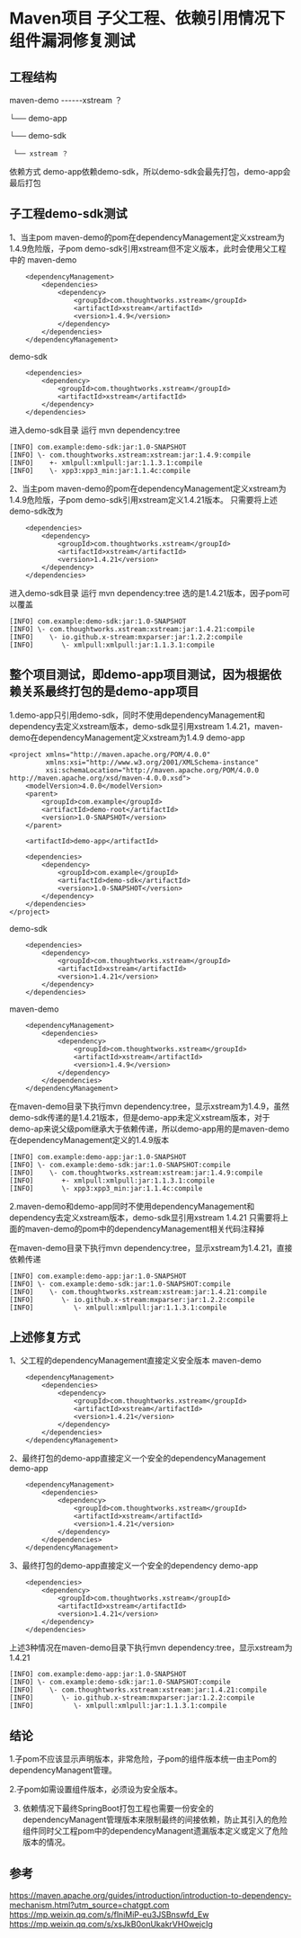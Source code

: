 # Maven项目 子父工程、依赖引用情况下组件漏洞修复测试

## 工程结构

maven-demo ------xstream ？

  └── demo-app

  └── demo-sdk

     └── xstream ？

依赖方式
demo-app依赖demo-sdk，所以demo-sdk会最先打包，demo-app会最后打包

## 子工程demo-sdk测试
1、当主pom maven-demo的pom在dependencyManagement定义xstream为1.4.9危险版，子pom demo-sdk引用xstream但不定义版本，此时会使用父工程中的
maven-demo
```
    <dependencyManagement>
        <dependencies>
            <dependency>
                <groupId>com.thoughtworks.xstream</groupId>
                <artifactId>xstream</artifactId>
                <version>1.4.9</version>
            </dependency>
        </dependencies>
    </dependencyManagement>
```
demo-sdk
```
    <dependencies>
        <dependency>
            <groupId>com.thoughtworks.xstream</groupId>
            <artifactId>xstream</artifactId>
        </dependency>
    </dependencies>
```
进入demo-sdk目录 运行 mvn dependency:tree
```
[INFO] com.example:demo-sdk:jar:1.0-SNAPSHOT
[INFO] \- com.thoughtworks.xstream:xstream:jar:1.4.9:compile
[INFO]    +- xmlpull:xmlpull:jar:1.1.3.1:compile
[INFO]    \- xpp3:xpp3_min:jar:1.1.4c:compile
```
2、当主pom maven-demo的pom在dependencyManagement定义xstream为1.4.9危险版，子pom demo-sdk引用xstream定义1.4.21版本。
只需要将上述demo-sdk改为
```
    <dependencies>
        <dependency>
            <groupId>com.thoughtworks.xstream</groupId>
            <artifactId>xstream</artifactId>
            <version>1.4.21</version>
        </dependency>
    </dependencies>
```
进入demo-sdk目录 运行 mvn dependency:tree 选的是1.4.21版本，因子pom可以覆盖
```
[INFO] com.example:demo-sdk:jar:1.0-SNAPSHOT
[INFO] \- com.thoughtworks.xstream:xstream:jar:1.4.21:compile
[INFO]    \- io.github.x-stream:mxparser:jar:1.2.2:compile
[INFO]       \- xmlpull:xmlpull:jar:1.1.3.1:compile
```

## 整个项目测试，即demo-app项目测试，因为根据依赖关系最终打包的是demo-app项目
1.demo-app只引用demo-sdk，同时不使用dependencyManagement和dependency去定义xstream版本，demo-sdk显引用xstream 1.4.21，maven-demo在dependencyManagement定义xstream为1.4.9
demo-app 
```
<project xmlns="http://maven.apache.org/POM/4.0.0"
         xmlns:xsi="http://www.w3.org/2001/XMLSchema-instance"
         xsi:schemaLocation="http://maven.apache.org/POM/4.0.0 http://maven.apache.org/xsd/maven-4.0.0.xsd">
    <modelVersion>4.0.0</modelVersion>
    <parent>
        <groupId>com.example</groupId>
        <artifactId>demo-root</artifactId>
        <version>1.0-SNAPSHOT</version>
    </parent>

    <artifactId>demo-app</artifactId>

    <dependencies>
        <dependency>
            <groupId>com.example</groupId>
            <artifactId>demo-sdk</artifactId>
            <version>1.0-SNAPSHOT</version>
        </dependency>
    </dependencies>
</project>
```
demo-sdk
```
    <dependencies>
        <dependency>
            <groupId>com.thoughtworks.xstream</groupId>
            <artifactId>xstream</artifactId>
            <version>1.4.21</version>
        </dependency>
    </dependencies>
```
maven-demo
```
    <dependencyManagement>
        <dependencies>
            <dependency>
                <groupId>com.thoughtworks.xstream</groupId>
                <artifactId>xstream</artifactId>
                <version>1.4.9</version>
            </dependency>
        </dependencies>
    </dependencyManagement>
```
在maven-demo目录下执行mvn dependency:tree，显示xstream为1.4.9，虽然demo-sdk传递的是1.4.21版本，但是demo-app未定义xstream版本，对于demo-ap来说父级pom继承大于依赖传递，所以demo-app用的是maven-demo在dependencyManagement定义的1.4.9版本
```
[INFO] com.example:demo-app:jar:1.0-SNAPSHOT
[INFO] \- com.example:demo-sdk:jar:1.0-SNAPSHOT:compile
[INFO]    \- com.thoughtworks.xstream:xstream:jar:1.4.9:compile
[INFO]       +- xmlpull:xmlpull:jar:1.1.3.1:compile
[INFO]       \- xpp3:xpp3_min:jar:1.1.4c:compile
```
2.maven-demo和demo-app同时不使用dependencyManagement和dependency去定义xstream版本，demo-sdk显引用xstream 1.4.21
只需要将上面的maven-demo的pom中的dependencyManagement相关代码注释掉

在maven-demo目录下执行mvn dependency:tree，显示xstream为1.4.21，直接依赖传递
```
[INFO] com.example:demo-app:jar:1.0-SNAPSHOT
[INFO] \- com.example:demo-sdk:jar:1.0-SNAPSHOT:compile
[INFO]    \- com.thoughtworks.xstream:xstream:jar:1.4.21:compile
[INFO]       \- io.github.x-stream:mxparser:jar:1.2.2:compile
[INFO]          \- xmlpull:xmlpull:jar:1.1.3.1:compile
```
## 上述修复方式
1、父工程的dependencyManagement直接定义安全版本
maven-demo
```
    <dependencyManagement>
        <dependencies>
            <dependency>
                <groupId>com.thoughtworks.xstream</groupId>
                <artifactId>xstream</artifactId>
                <version>1.4.21</version>
            </dependency>
        </dependencies>
    </dependencyManagement>
```
2、最终打包的demo-app直接定义一个安全的dependencyManagement
demo-app
```
    <dependencyManagement>
        <dependencies>
            <dependency>
                <groupId>com.thoughtworks.xstream</groupId>
                <artifactId>xstream</artifactId>
                <version>1.4.21</version>
            </dependency>
        </dependencies>
    </dependencyManagement>
```
3、最终打包的demo-app直接定义一个安全的dependency
demo-app
```
    <dependencies>
        <dependency>
            <groupId>com.thoughtworks.xstream</groupId>
            <artifactId>xstream</artifactId>
            <version>1.4.21</version>
        </dependency>
    </dependencies>
```
上述3种情况在maven-demo目录下执行mvn dependency:tree，显示xstream为1.4.21
```
[INFO] com.example:demo-app:jar:1.0-SNAPSHOT
[INFO] \- com.example:demo-sdk:jar:1.0-SNAPSHOT:compile
[INFO]    \- com.thoughtworks.xstream:xstream:jar:1.4.21:compile
[INFO]       \- io.github.x-stream:mxparser:jar:1.2.2:compile
[INFO]          \- xmlpull:xmlpull:jar:1.1.3.1:compile
```
## 结论
1.子pom不应该显示声明版本，非常危险，子pom的组件版本统一由主Pom的dependencyManagent管理。

2.子pom如需设置组件版本，必须设为安全版本。

3. 依赖情况下最终SpringBoot打包工程也需要一份安全的dependencyManagent管理版本来限制最终的间接依赖，防止其引入的危险组件同时父工程pom中的dependencyManagent遗漏版本定义或定义了危险版本的情况。

## 参考
https://maven.apache.org/guides/introduction/introduction-to-dependency-mechanism.html?utm_source=chatgpt.com
https://mp.weixin.qq.com/s/flniMiP-eu3JSBnswfd_Ew
https://mp.weixin.qq.com/s/xsJkB0onUkakrVH0wejcIg
